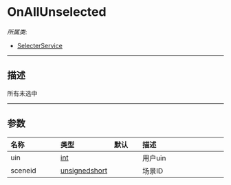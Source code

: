 # OnAllUnselected

*所属类*:
* [SelecterService](/Api/Classes/Build/SelecterService.md)
------------------------------------------------------------------------------------------
## 描述

所有未选中

------------------------------------------------------------------------------------------
## 参数

|<div style="width:100px">名称</div>|<div style="width:100px">类型</div>|<div style="width:50px">默认</div>|<div style="width:350px">描述</div>|
|:---|:---|:---|:---|
|uin|[int](/Api/DataType/Number.md)||用户uin|
|sceneid|[unsignedshort](/Api/Enums/unsignedshort.md)||场景ID|
